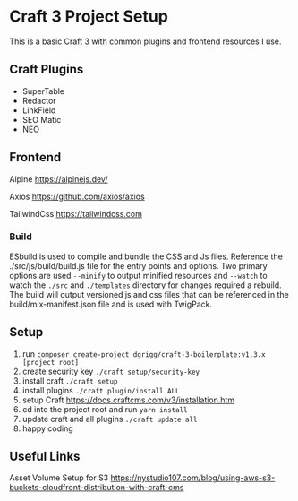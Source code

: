 # Craft 3 Project Setup

This is a basic Craft 3 with common plugins and frontend resources I use.

## Craft Plugins

- SuperTable
- Redactor
- LinkField
- SEO Matic
- NEO

## Frontend

Alpine
https://alpinejs.dev/

Axios
https://github.com/axios/axios

TailwindCss
https://tailwindcss.com

### Build

ESbuild is used to compile and bundle the CSS and Js files. Reference the ./src/js/build/build.js file for the entry points and options. Two primary options are used `--minify` to output minified resources and `--watch` to watch the `./src` and `./templates` directory for changes required a rebuild. The build will output versioned js and css files that can be referenced in the build/mix-manifest.json file and is used with TwigPack.

## Setup

1. run `composer create-project dgrigg/craft-3-boilerplate:v1.3.x [project root]`
2. create security key `./craft setup/security-key`
3. install craft `./craft setup`
4. install plugins `./craft plugin/install ALL`
5. setup Craft https://docs.craftcms.com/v3/installation.htm
6. cd into the project root and run `yarn install`
7. update craft and all plugins `./craft update all`
8. happy coding

## Useful Links

Asset Volume Setup for S3
https://nystudio107.com/blog/using-aws-s3-buckets-cloudfront-distribution-with-craft-cms
